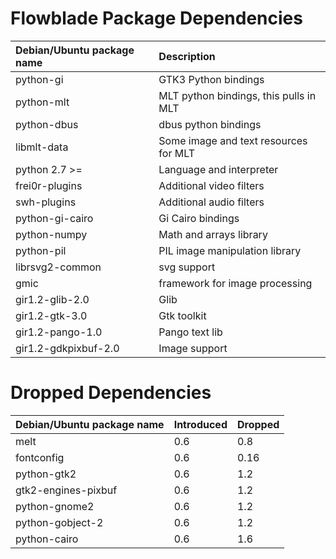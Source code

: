 # Flowblade Package Dependencies #

| **Debian/Ubuntu package name** | **Description** |
|:-------------------------------|:----------------|
| python-gi | GTK3 Python bindings |
| python-mlt | MLT python bindings, this pulls in MLT |
| python-dbus | dbus python bindings |
| libmlt-data | Some image and text resources for MLT |
| python 2.7 >=| Language and interpreter |
| frei0r-plugins | Additional video filters |
| swh-plugins | Additional audio filters |
| python-gi-cairo | Gi Cairo bindings |
| python-numpy | Math and arrays library |
| python-pil | PIL image manipulation library |
| librsvg2-common | svg support |
| gmic | framework for image processing |
| gir1.2-glib-2.0 | Glib |
| gir1.2-gtk-3.0 | Gtk toolkit |
| gir1.2-pango-1.0 | Pango text lib |
| gir1.2-gdkpixbuf-2.0 | Image support |

# Dropped  Dependencies #

| **Debian/Ubuntu package name** | **Introduced** | **Dropped** |
|:-------------------------------|:---------------|:------------|
| melt | 0.6  | 0.8 |
| fontconfig | 0.6  | 0.16 |
| python-gtk2 |  0.6   | 1.2 |
| gtk2-engines-pixbuf |  0.6   |  1.2 |
| python-gnome2 |  0.6   |  1.2 |
| python-gobject-2 |  0.6   |  1.2 |
| python-cairo |  0.6   |  1.6 |
